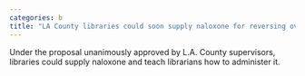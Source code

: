 ```yaml
---
categories: b
title: "LA County libraries could soon supply naloxone for reversing overdoses"
---
```

Under the proposal unanimously approved by L.A. County supervisors, libraries could supply naloxone and teach librarians how to administer it.